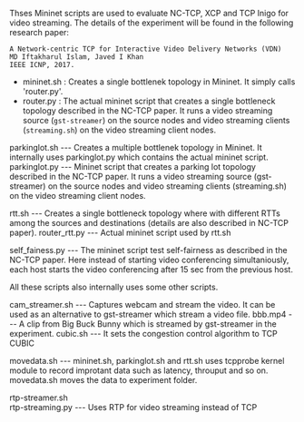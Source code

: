 Thses Mininet scripts are used to evaluate NC-TCP, XCP and TCP Inigo for video streaming. The details of the experiment will be found in the following research paper:

```
A Network-centric TCP for Interactive Video Delivery Networks (VDN)
MD Iftakharul Islam, Javed I Khan
IEEE ICNP, 2017.
```


* mininet.sh : Creates a single bottlenek topology in Mininet. It simply calls 'router.py'.
* router.py  : The actual mininet script that creates a single bottleneck topology described in the NC-TCP paper. It runs a video streaming source (`gst-streamer`) on the source nodes and video streaming clients (`streaming.sh`) on the video streaming client nodes.

parkinglot.sh --- Creates a multiple bottlenek topology in Mininet. It internally uses parkinglot.py which contains the actual mininet script.
parkinglot.py --- Mininet script that creates a parking lot topology described in the NC-TCP paper. It runs a video streaming source (gst-streamer) on the source nodes  and video streaming clients (streaming.sh) on the video streaming client nodes.

rtt.sh        --- Creates a single bottleneck topology where with different RTTs among the sources and destinations (details are also described in NC-TCP paper).
router_rtt.py --- Actual mininet script used by rtt.sh

self_fainess.py --- The mininet script test self-fairness as described in the NC-TCP paper. Here instead of starting video conferencing simultaniously, each host starts the video conferencing after 15 sec from the previous host. 

All these scripts also internally uses some other scripts. 

cam_streamer.sh --- Captures webcam and stream the video. It can be used as an alternative to gst-streamer which stream a video file.
bbb.mp4         --- A clip from Big Buck Bunny which is streamed by gst-streamer in the experiment.
cubic.sh        --- It sets the congestion control algorithm to TCP CUBIC

movedata.sh     --- mininet.sh, parkinglot.sh and rtt.sh uses tcpprobe kernel module to record improtant data such as latency, throuput and so on. movedata.sh moves the data to experiment folder.

rtp-streamer.sh  
rtp-streaming.py --- Uses RTP for video streaming instead of TCP    

